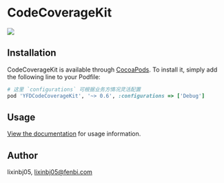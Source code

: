 # CodeCoverageKit

![](https://yfd-tool.oss-cn-beijing.aliyuncs.com/coco/coco_docs/yfd_code_coverage_kit_logo.png)

## Installation

CodeCoverageKit is available through [CocoaPods](https://cocoapods.org). To install
it, simply add the following line to your Podfile:

``` ruby
# 这里 `configurations` 可根据业务方情况灵活配置
pod 'YFDCodeCoverageKit', '~> 0.6', :configurations => ['Debug']
```

## Usage

[View the documentation](http://coco.zhenguanyu.com) for usage information.

## Author

lixinbj05, lixinbj05@fenbi.com
